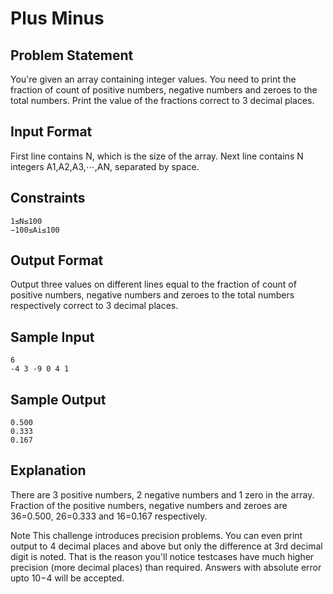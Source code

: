 # Plus Minus

## Problem Statement

You're given an array containing integer values. You need to print the fraction of count of positive numbers, negative numbers and zeroes to the total numbers. Print the value of the fractions correct to 3 decimal places.

## Input Format

First line contains N, which is the size of the array.
Next line contains N integers A1,A2,A3,⋯,AN, separated by space.

## Constraints
```
1≤N≤100
−100≤Ai≤100
```
## Output Format

Output three values on different lines equal to the fraction of count of positive numbers, negative numbers and zeroes to the total numbers respectively correct to 3 decimal places.

## Sample Input
```
6
-4 3 -9 0 4 1
```
## Sample Output
```
0.500
0.333
0.167
```
## Explanation

There are 3 positive numbers, 2 negative numbers and 1 zero in the array.
Fraction of the positive numbers, negative numbers and zeroes are 36=0.500, 26=0.333 and 16=0.167 respectively.

Note This challenge introduces precision problems. You can even print output to 4 decimal places and above but only the difference at 3rd decimal digit is noted. That is the reason you'll notice testcases have much higher precision (more decimal places) than required.
Answers with absolute error upto 10−4 will be accepted.
